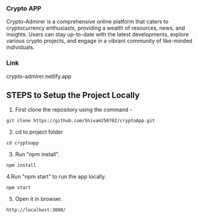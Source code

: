 ### Crypto APP

Crypto-Admirer is a comprehensive online platform that caters to cryptocurrency enthusiasts, providing a wealth of resources, news, and insights. Users can stay up-to-date with the latest developments, explore various crypto projects, and engage in a vibrant community of like-minded individuals.

### Link    
 crypto-admirer.netlify.app

## STEPS to Setup the Project Locally

1. First clone the repository using the command - 
```
git clone https://github.com/Shivam250702/cryptoApp.git
```

2. cd to project folder
```
cd cryptoapp
```

3. Run "npm install".
```
npm install
```
4.Run "npm start" to run the app locally.
```
npm start
```

5. Open it in browser.
```
http://localhost:3000/ 
```
